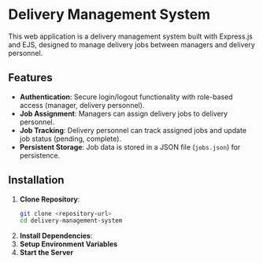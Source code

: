 # Delivery Management System

This web application is a delivery management system built with Express.js and EJS, designed to manage delivery jobs between managers and delivery personnel.

## Features

- **Authentication**: Secure login/logout functionality with role-based access (manager, delivery personnel).
- **Job Assignment**: Managers can assign delivery jobs to delivery personnel.
- **Job Tracking**: Delivery personnel can track assigned jobs and update job status (pending, complete).
- **Persistent Storage**: Job data is stored in a JSON file (`jobs.json`) for persistence.

## Installation

1. **Clone Repository**:
   ```bash
   git clone <repository-url>
   cd delivery-management-system
2. **Install Dependencies**:
3. **Setup Environment Variables**
4. **Start the Server**